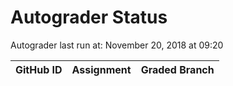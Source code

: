 # Autograder Status
Autograder last run at: November 20, 2018 at 09:20

| GitHub ID | Assignment | Graded Branch |
|-----------|------------|---------------|
